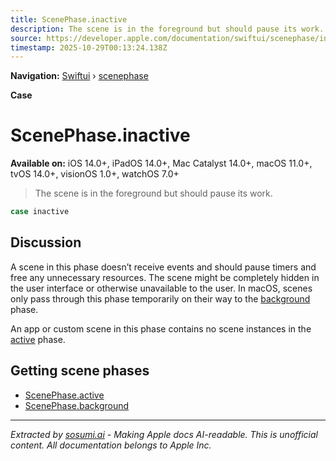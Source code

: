 ```yaml
---
title: ScenePhase.inactive
description: The scene is in the foreground but should pause its work.
source: https://developer.apple.com/documentation/swiftui/scenephase/inactive
timestamp: 2025-10-29T00:13:24.138Z
---
```


**Navigation:** [Swiftui](/documentation/swiftui) › [scenephase](/documentation/swiftui/scenephase)

**Case**

# ScenePhase.inactive

**Available on:** iOS 14.0+, iPadOS 14.0+, Mac Catalyst 14.0+, macOS 11.0+, tvOS 14.0+, visionOS 1.0+, watchOS 7.0+

> The scene is in the foreground but should pause its work.

```swift
case inactive
```

## Discussion

A scene in this phase doesn’t receive events and should pause timers and free any unnecessary resources. The scene might be completely hidden in the user interface or otherwise unavailable to the user. In macOS, scenes only pass through this phase temporarily on their way to the [background](/documentation/swiftui/scenephase/background) phase.

An app or custom scene in this phase contains no scene instances in the [active](/documentation/swiftui/scenephase/active) phase.

## Getting scene phases

- [ScenePhase.active](/documentation/swiftui/scenephase/active)
- [ScenePhase.background](/documentation/swiftui/scenephase/background)

---

*Extracted by [sosumi.ai](https://sosumi.ai) - Making Apple docs AI-readable.*
*This is unofficial content. All documentation belongs to Apple Inc.*
